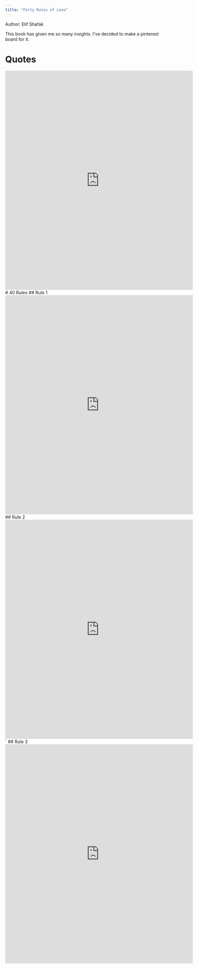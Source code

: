 ```yaml
---
title: "Forty Rules of Love"
---
```

Author: Elif Shafak  

This book has given me so many insights. I've decided to make a pinterest board for it.  

<a data-pin-do="embedBoard" data-pin-board-width="900" data-pin-scale-height="120" data-pin-scale-width="115" href="https://www.pinterest.co.uk/syazwinafazrul/forty-rules-of-love-by-elif-shafak/"></a>

# Quotes


<iframe src="https://assets.pinterest.com/ext/embed.html?id=1028791108609377785" height="700" width="600" frameborder="0" scrolling="no" ></iframe>
# 40 Rules
## Rule 1
<iframe src="https://assets.pinterest.com/ext/embed.html?id=1028791108609905085" height="700" width="600" frameborder="0" scrolling="no" ></iframe>
## Rule 2
<iframe src="https://assets.pinterest.com/ext/embed.html?id=1028791108610010169" height="700" width="600" frameborder="0" scrolling="no" ></iframe>`
## Rule 3
<iframe src="https://assets.pinterest.com/ext/embed.html?id=1028791108610010169" height="700" width="600" frameborder="0" scrolling="no" ></iframe>
